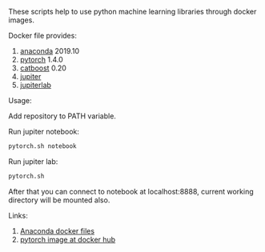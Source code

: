 These scripts help to use python machine learning libraries through docker images.

Docker file provides:
1. [anaconda](https://anaconda.org/anaconda/python) 2019.10
2. [pytorch](https://pytorch.org) 1.4.0
3. [catboost](https://catboost.ai) 0.20
4. [jupiter](http://jupyter.org/)
5. [jupiterlab](https://jupyterlab.readthedocs.io/en/stable/)

Usage:  

Add repository to PATH variable.

Run jupiter notebook:
```bash
pytorch.sh notebook
```
Run jupiter lab:
```bash
pytorch.sh
```

After that you can connect to notebook at localhost:8888, current working directory will be mounted also.

Links:
1. [Anaconda docker files](https://github.com/ContinuumIO/docker-images)
2. [pytorch image at docker hub](https://hub.docker.com/r/yantonov/pytorch/)

